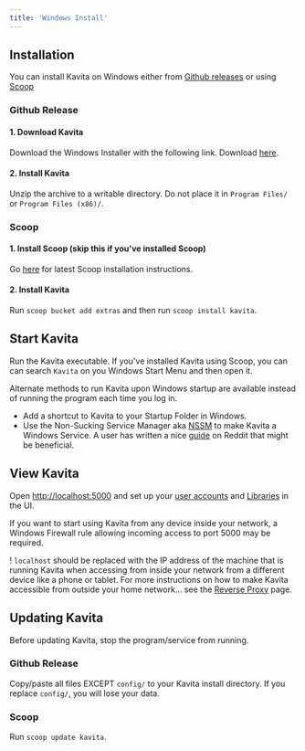 ```yaml
---
title: 'Windows Install'
---
```


## Installation

You can install Kavita on Windows either from [Github releases](#github-release) or using [Scoop](#scoop)

### Github Release

#### 1. Download Kavita

Download the Windows Installer with the following link. Download [here](https://github.com/Kareadita/Kavita/releases).

#### 2. Install Kavita

Unzip the archive to a writable directory. Do not place it in `Program Files/` or `Program Files (x86)/`.

### Scoop

#### 1. Install Scoop (skip this if you've installed Scoop)
Go [here](https://github.com/ScoopInstaller/Install#installation) for latest Scoop installation instructions.

#### 2. Install Kavita
Run `scoop bucket add extras` and then run `scoop install kavita`.

## Start Kavita
Run the Kavita executable. If you've installed Kavita using Scoop, you can can search `Kavita` on you Windows Start Menu and then open it.

Alternate methods to run Kavita upon Windows startup are available instead of running the program each time you log in.
- Add a shortcut to Kavita to your Startup Folder in Windows.
- Use the Non-Sucking Service Manager aka [NSSM](https://nssm.cc/) to make Kavita a Windows Service. A user has written a nice [guide](https://www.reddit.com/r/KavitaManga/comments/s6mans/tutorial_how_to_use_nmms_to_create_a_windows/) on Reddit that might be beneficial.

## View Kavita

Open [http://localhost:5000](http://localhost:5000) and set up your [user accounts](https://wiki.kavitareader.com/guides/user-management) and [Libraries](https://wiki.kavitareader.com/guides/adding-a-library) in the UI.

If you want to start using Kavita from any device inside your network, a Windows Firewall rule allowing incoming access to port 5000 may be required.

! `localhost` should be replaced with the IP address of the machine that is running Kavita when accessing from inside your network from a different device like a phone or tablet.
For more instructions on how to make Kavita accessible from outside your home network... see the [Reverse Proxy](https://wiki.kavitareader.com/install/reverse-proxy) page.

## Updating Kavita
Before updating Kavita, stop the program/service from running.

### Github Release
Copy/paste all files EXCEPT `config/` to your Kavita install directory. If you replace `config/`, you will lose your data. 

### Scoop
Run `scoop update kavita`.
